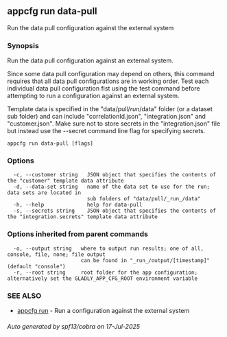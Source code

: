 ## appcfg run data-pull

Run the data pull configuration against the external system

### Synopsis


Run the data pull configuration against an external system.

Since some data pull configuration may depend on others, this command requires
that all data pull configurations are in working order. Test each individual
data pull configuration fist using the test command before attempting to run
a configuration against an external system.

Template data is specified in the "data/pull/_run_/data" folder (or a dataset
sub folder) and can include "correlationId.json", "integration.json" and 
"customer.json". Make sure not to store secrets in the "integration.json" file
but instead use the --secret command line flag for specifying secrets.


```
appcfg run data-pull [flags]
```

### Options

```
  -c, --customer string   JSON object that specifies the contents of the "customer" template data attribute
  -d, --data-set string   name of the data set to use for the run; data sets are located in
                          sub folders of "data/pull/_run_/data"
  -h, --help              help for data-pull
  -s, --secrets string    JSON object that specifies the contents of the "integration.secrets" template data attribute
```

### Options inherited from parent commands

```
  -o, --output string   where to output run results; one of all, console, file, none; file output
                        can be found in "_run_/output/[timestamp]" (default "console")
  -r, --root string     root folder for the app configuration; alternatively set the GLADLY_APP_CFG_ROOT environment variable
```

### SEE ALSO

* [appcfg run](appcfg_run.md)	 - Run a configuration against the external system

###### Auto generated by spf13/cobra on 17-Jul-2025
